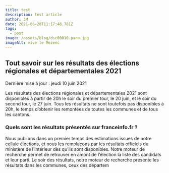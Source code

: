```yaml
---
title: test
description: test article
author: JM
date: 2021-06-28T11:17:48.781Z
tags:
  - post
image: /assets/blog/dsc00010-pano.jpg
imageAlt: vive le Mezenc
---
```

## Tout savoir sur les résultats des élections régionales et départementales 2021

Dernière mise à jour : jeudi 10 juin 2021

Les résultats des élections régionales et départementales 2021 sont disponibles à partir de 20h le soir du premier tour, le 20 juin, et le soir du second tour, le 27 juin. Tous les résultats ne sont toutefois pas disponibles à 20h, le temps d’obtenir les remontées de toutes les communes et de tous les cantons.



### Quels sont les résultats présentés sur franceinfo.fr ?

Nous publions dans un premier temps des estimations issues de notre cellule élections, et nous les remplaçons par les résultats officiels du ministère de l’Intérieur dès qu’ils sont disponibles. Notre moteur de recherche permet de retrouver en amont de l’élection la liste des candidats et leur parti. Le soir des résultats, notre moteur de recherche présente les résultats dans les communes, ceux des départem